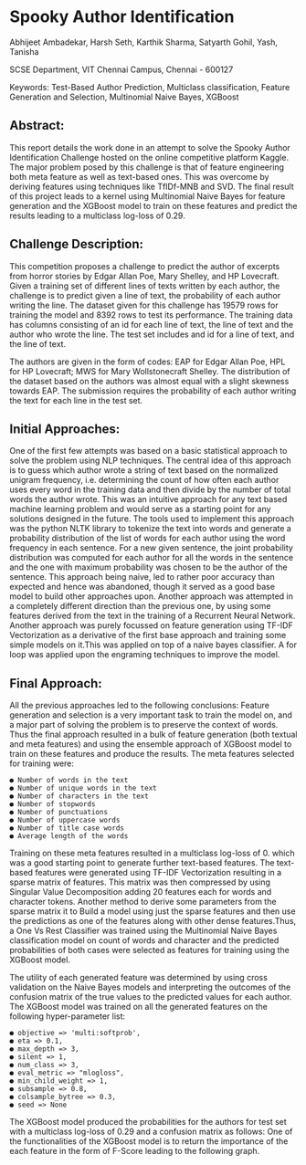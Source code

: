 # Spooky Author Identification

Abhijeet Ambadekar, Harsh Seth, Karthik Sharma, Satyarth Gohil, Yash, Tanisha

SCSE Department, VIT Chennai Campus, Chennai - 600127

Keywords: Test-Based Author Prediction, Multiclass classification, Feature Generation and Selection, Multinomial Naive Bayes,
XGBoost

## Abstract:

This report details the work done in an attempt to solve the Spooky Author Identification Challenge hosted on the online competitive platform Kaggle. The major problem posed by this challenge is that of feature engineering both meta feature as well as text-based ones. This was overcome by deriving features using techniques like TfIDf-MNB and SVD. The final result of this project leads to a kernel using Multinomial Naive Bayes for feature generation and the XGBoost model to train on these features and predict the results leading to a multiclass log-loss of 0.29. 

## Challenge Description:

This competition proposes a challenge to predict the author of excerpts from horror stories by Edgar Allan Poe, Mary Shelley, and HP Lovecraft. Given a training set of different lines of texts written by each author, the challenge is to predict given a line of text, the probability of each author writing the line. The dataset given for this challenge has 19579 rows for training the model and 8392 rows to test its performance. The training data has columns consisting of an id for each line of text, the line of text and the author who wrote the line. The test set includes and id for a line of text, and the line of text. 

The authors are given in the form of codes: EAP for Edgar Allan Poe, HPL for HP Lovecraft; MWS for Mary Wollstonecraft Shelley. The distribution of the dataset based on the authors was almost equal with a slight skewness towards EAP. The submission requires the probability of each author writing the text for each line in the test set. 

## Initial Approaches:

One of the first few attempts was based on a basic statistical approach to solve the problem using NLP techniques. The central idea of this approach is to guess which author wrote a string of text based on the normalized unigram frequency, i.e. determining the count of how often each author uses every word in the training data and then divide by the number of total words the author wrote. This was an intuitive approach for any text based machine learning problem and would serve as a starting point for any solutions designed in the future. The tools used to implement this approach was the python NLTK library to tokenize the text into words and generate a probability distribution of the list of words for each author using the word frequency in each sentence. For a new given sentence, the joint probability distribution was computed for each author for all the words in the sentence and the one with maximum probability was chosen to be the author of the sentence. This approach being naive, led to rather poor accuracy than expected and hence was abandoned, though it served as a good base model to build other approaches upon. Another approach was attempted in a completely different direction than the previous one, by using some features derived from the text in the training of a Recurrent Neural Network. Another approach was purely focussed on feature generation using TF-IDF Vectorization as a derivative of the first base approach and training some simple models on it.This was applied on top of a naive bayes classifier. A for loop was applied upon the engraming techniques to improve the model. 

## Final Approach:

All the previous approaches led to the following conclusions: Feature generation and selection is a very important task to train the model on, and a major part of solving the problem is to preserve the context of words. Thus the final approach resulted in a bulk of feature generation (both textual and meta features) and using the ensemble approach of XGBoost model to train on these features and produce the results. The meta features selected for training were: 

	● Number of words in the text
	● Number of unique words in the text
	● Number of characters in the text
	● Number of stopwords
	● Number of punctuations
	● Number of uppercase words
	● Number of title case words
	● Average length of the words

Training on these meta features resulted in a multiclass log-loss of 0. which was a good starting point to generate further text-based features. The text-based features were generated using TF-IDF Vectorization resulting in a sparse matrix of features. This matrix was then compressed by using Singular Value Decomposition adding 20 features each for words and character tokens. Another method to derive some parameters from the sparse matrix it to Build a model using just the sparse features and then use the predictions as one of the features along with other dense features.Thus, a One Vs Rest Classifier was trained using the Multinomial Naive Bayes classification model on count of words and character and the predicted probabilities of both cases were selected as features for training using the XGBoost model. 

The utility of each generated feature was determined by using cross validation on the Naive Bayes models and interpreting the outcomes of the confusion matrix of the true values to the predicted values for each author. The XGBoost model was trained on all the generated features on the following hyper-parameter list:
	
	● objective => 'multi:softprob',
	● eta => 0.1,
	● max_depth => 3,
	● silent => 1,
	● num_class => 3,
	● eval_metric => "mlogloss",
	● min_child_weight => 1,
	● subsample => 0.8,
	● colsample_bytree => 0.3,
	● seed => None

The XGBoost model produced the probabilities for the authors for test set with a multiclass log-loss of 0.29 and a confusion matrix as follows: One of the functionalities of the XGBoost model is to return the importance of the each feature in the form of F-Score leading to the following graph. 

